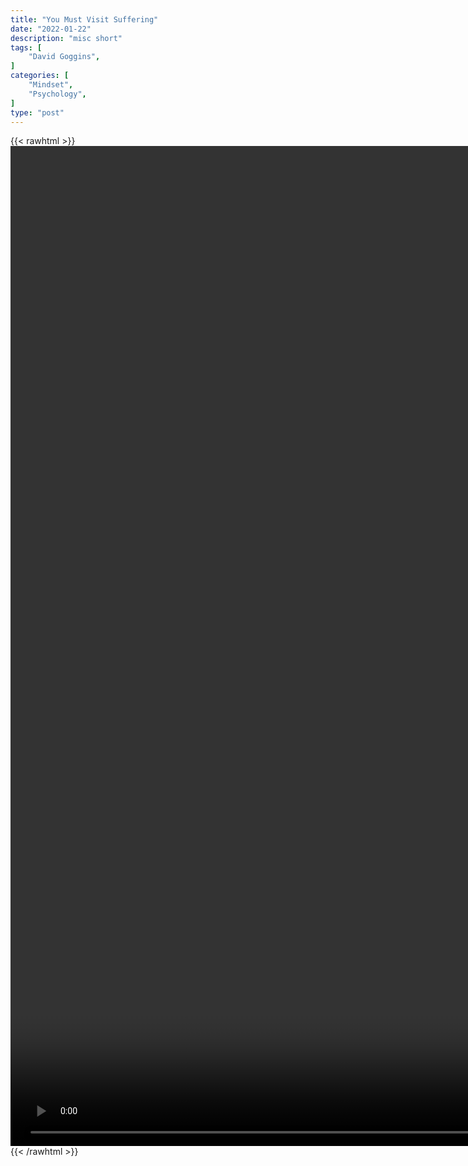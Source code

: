 ```yaml
---
title: "You Must Visit Suffering"
date: "2022-01-22"
description: "misc short"
tags: [
    "David Goggins",
]
categories: [
    "Mindset",
    "Psychology",
]
type: "post"
---
```

{{< rawhtml >}}
    <video style="height:40vh;width:auto" overflow="hidden" controls>
        <source src="https://clips.dev00ps.com/MISC/goggins1.mp4" type="video/mp4"> 
    </video>
{{< /rawhtml >}}    